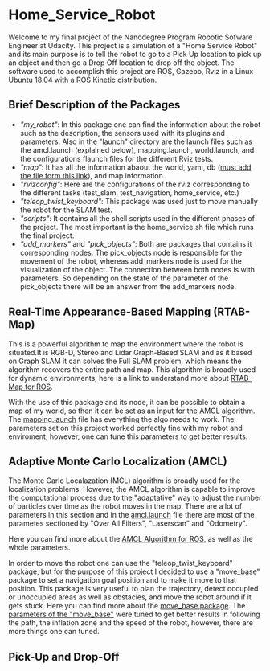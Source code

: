 # Home_Service_Robot
Welcome to my final project of the Nanodegree Program Robotic Sofware Engineer at Udacity. This project is a simulation of a "Home Service Robot" and its main purpose is to tell the robot to go to a Pick Up location to pick up an object and then go a Drop Off location to drop off the object. The software used to accomplish this project are ROS, Gazebo, Rviz in a Linux Ubuntu 18.04 with a ROS Kinetic distribution.


## Brief Description of the Packages

- *"my_robot"*: In this package one can find the information about the robot such as the description, the sensors used with its plugins and parameters. Also in the "launch" directory are the launch files such as the amcl.launch (explained below), mapping.launch, world.launch, and the configurations flaunch files for the different Rviz tests.
- *"map"*: It has all the information abaout the world, yaml, db ([must add the file form this link](https://drive.google.com/file/d/14I7nPg7WkIcz9Ma4G7WWIqwTRd1LCeHW/view?usp=sharing)), and map information.
- *"rvizconfig"*: Here are the configurations of the rviz corresponding to the different tasks (test_slam, test_navigation, home_service, etc.)
- *"teleop_twist_keyboard"*: This package was used just to move manually the robot for the SLAM test.
- *"scripts"*: It contains all the shell scripts used in the different phases of the project. The most important is the home_service.sh file which runs the final project.
- *"add_markers"* and *"pick_objects"*: Both are packages that contains it corresponding nodes. The pick_objects node is responsible for the movement of the robot, whereas add_markers node is used for the visualization of the object. The connection between both nodes is with parameters. So depending on the state of the parameter of the pick_objects there will be an answer from the add_markers node.


## Real-Time Appearance-Based Mapping (RTAB-Map)
This is a powerful algorithm to map the environment where the robot is situated.It is RGB-D, Stereo and Lidar Graph-Based SLAM and as it based on Graph SLAM it can solves the Full SLAM problem, which means the algorithm recovers the entire path and map. This algorithm is broadly used for dynamic environments, here is a link to understand more about [RTAB-Map for ROS](http://wiki.ros.org/rtabmap_ros).

With the use of this package and its node, it can be possible to obtain a map of my world, so then it can be set as an input for the AMCL algorithm. The [mapping.launch](https://github.com/Emiliotf31/Home_Service_Robot/blob/master/Home_Service_Project/my_robot/launch/mapping.launch) file has everything the algo needs to work. The parameters set on this project worked perfectly fine with my robot and enviroment, however, one can tune this parameters to get better results.

## Adaptive Monte Carlo Localization (AMCL)
The Monte Carlo Localazation (MCL) algorithm is broadly used for the localization problems. However, the AMCL algorithm is capable to improve the computational process due to the "adaptative" way to adjust the number of particles over time as the robot moves in the map. There are a lot of parameters in this section and in the [amcl.launch](https://github.com/Emiliotf31/Home_Service_Robot/blob/master/Home_Service_Project/my_robot/launch/amcl.launch) file there are most of the parametes sectioned by "Over All Filters", "Laserscan" and "Odometry". 

Here you can find more about the [AMCL Algorithm for ROS](http://wiki.ros.org/amcl), as well as the whole parameters. 

In order to move the robot one can use the "teleop_twist_keyboard" package, but for the purpose of this project I decided to use a "move_base" package to set a navigation goal position and to make it move to that position. This package is very useful to plan the trajectory, detect occupied or unoccupied areas as well as obstacles, and move the robot around if it gets stuck. Here you can find more about the [move_base package](http://wiki.ros.org/move_base). The [parameters of the "move_base"](https://github.com/Emiliotf31/Home_Service_Robot/tree/master/Home_Service_Project/my_robot/config) were tuned to get better results in following the path, the inflation zone and the speed of the robot, however, there are more things one can tuned.

## Pick-Up and Drop-Off




